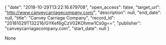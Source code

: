 {
  "date": "2018-10-29T13:22:16.679708", 
  "open_access": false, 
  "target_url": "http://www.canveycarriagecompany.com/", 
  "description": null, 
  "end_date": null, 
  "title": "Canvey Carriage Company", 
  "record_id": "20181029T132216/GYKef6gCzV02KOhmw1Cs0g==", 
  "publisher": "canveycarriagecompany.com", 
  "start_date": null
}

None